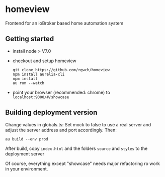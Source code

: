 # homeview
Frontend for an ioBroker based home automation system

## Getting started

- install node > V7.0

- checkout and setup homeview

      git clone https://github.com/rgwch/homeview
      npm install aurelia-cli
      npm install
      au run --watch
    
- point your browser (recommended: chrome) to `localhost:9000/#/showcase`    

## Building deployment version

Change values in globals.ts: Set mock to false to use a real server and adjust the server address and port accordingly. Then:

    au build --env prod
    
After build, copy `index.html`  and the folders `source` and `styles` to the deployment server    

Of course, everything except "showcase" needs major refactoring ro work in your environment.
